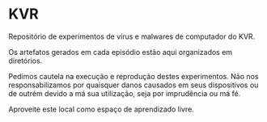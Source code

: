 # KVR
Repositório de experimentos de vírus e malwares de computador do KVR.

Os artefatos gerados em cada episódio estão aqui organizados em diretórios.

Pedimos cautela na execução e reprodução destes experimentos. Não nos responsabilizamos por quaisquer danos causados em seus dispositivos ou de outrém devido a má sua utilização, seja por imprudência ou má fé.

Aproveite este local como espaço de aprendizado livre.
